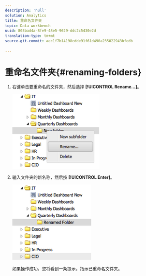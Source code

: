 ```yaml
---
description: 'null'
solution: Analytics
title: 重命名文件夹
topic: Data workbench
uuid: 803bad4a-8fe9-48e5-9629-ddc2c5430e2d
translation-type: tm+mt
source-git-commit: aec1f7b14198cdde91f61d490a235022943bfedb

---
```



# 重命名文件夹{#renaming-folders}

1. 右键单击要重命名的文件夹，然后选择 **[!UICONTROL Rename…]**。

   ![](assets/rename.png)

1. 输入文件夹的新名称，然后按 **[!UICONTROL Enter]**。

   ![](assets/renamed_folder.png)

   如果操作成功，您将看到一条提示，指示已重命名文件夹。
